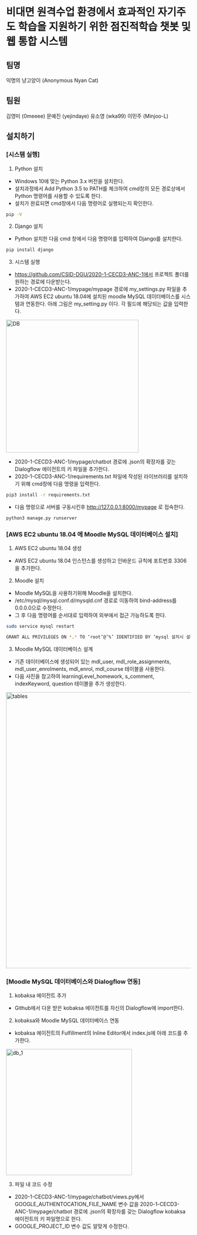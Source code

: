 # 비대면 원격수업 환경에서 효과적인 자기주도 학습을 지원하기 위한 점진적학습 챗봇 및 웹 통합 시스템

## 팀명
익명의 냥고양이 (Anonymous Nyan Cat)
## 팀원
김영미 (0meeee)
문예진 (yejindaye)
유소영 (wka99)
이민주 (Minjoo-L)

## 설치하기
### [시스템 실행]
1. Python 설치
- Windows 10에 맞는 Python 3.x 버전을 설치한다. 
- 설치과정에서 Add Python 3.5 to PATH를 체크하여 cmd창의 모든 경로상에서 Python 명령어를 사용할 수 있도록 한다. 
- 설치가 완료되면 cmd창에서 다음 명령어로 실행되는지 확인한다.
```sh
pip -V
```

2. Django 설치
- Python 설치한 다음 cmd 창에서 다음 명령어를 입력하여 Django를 설치한다. 
```sh
pip install django
```

3. 시스템 실행
- https://github.com/CSID-DGU/2020-1-CECD3-ANC-1에서 프로젝트 폴더를 원하는 경로에 다운받는다.
- 2020-1-CECD3-ANC-1/mypage/mypage 경로에 my_settings.py 파일을 추가하여 AWS EC2 ubuntu 18.04에 설치된 moodle MySQL 데이터베이스를 시스템과 연동한다. 아래 그림은 my_setting.py 이다. 각 필드에 해당되는 값을 입력한다.
<img width="361" alt="DB" src="https://user-images.githubusercontent.com/45723998/102689223-b9a67980-423f-11eb-9caa-eb4de3a3ade7.png">

- 2020-1-CECD3-ANC-1/mypage/chatbot 경로에 .json의 확장자를 갖는 Dialogflow 에이전트의 키 파일을 추가한다.
- 2020-1-CECD3-ANC-1/requirements.txt 파일에 작성된 라이브러리를 설치하기 위해 cmd창에 다음 명령을 입력한다.

```sh
pip3 install -r requirements.txt
```
- 다음 명령으로 서버를 구동시킨후 http://127.0.0.1:8000/mypage 로 접속한다.

```sh
python3 manage.py runserver
```

### [AWS EC2 ubuntu 18.04 에 Moodle MySQL 데이터베이스 설치]
1. AWS EC2 ubuntu 18.04 생성
- AWS EC2 ubuntu 18.04 인스턴스를 생성하고 인바운드 규칙에 포트번호 3306을 추가한다.

2. Moodle 설치
- Moodle MySQL을 사용하기위해 Moodle을 설치한다.
- /etc/mysql/mysql.conf.d/mysqld.cnf 경로로 이동하여 bind-address를 0.0.0.0으로 수정한다. 
- 그 후 다음 명령어를 순서대로 입력하여 외부에서 접근 가능하도록 한다.
```sh
sudo service mysql restart
```
```sh
GRANT ALL PRIVILEGES ON *.* TO ‘root’@’%’ IDENTIFIED BY ‘mysql 설치시 설정한 비밀번호';
```

3. Moodle MySQL 데이터베이스 설계
- 기존 데이터베이스에 생성되어 있는 mdl_user, mdl_role_assignments, mdl_user_enrolments, mdl_enrol, mdl_course 테이블을 사용한다.
- 다음 사진을 참고하여 learningLevel_homework, s_comment, indexKeyword, question 테이블을 추가 생성한다.
<img width="750" alt="tables" src="https://user-images.githubusercontent.com/45723998/102689293-49e4be80-4240-11eb-8000-7398965b2517.png">

### [Moodle MySQL 데이터베이스와 Dialogflow 연동]
1. kobaksa 에이전트 추가
- Github에서 다운 받은 kobaksa 에이전트를 자신의 Dialogflow에 import한다. 

2. kobaksa와 Moodle MySQL 데이터베이스 연동
- kobaksa 에이전트의 Fulfillment의 Inline Editor에서 index.js에 아래 코드를 추가한다.
<img width="343" alt="db_1" src="https://user-images.githubusercontent.com/45723998/102689278-33d6fe00-4240-11eb-9052-ff9cd59c0467.png">

3. 파일 내 코드 수정
- 2020-1-CECD3-ANC-1/mypage/chatbot/views.py에서 GOOGLE_AUTHENTOCATION_FILE_NAME 변수 값을 2020-1-CECD3-ANC-1/mypage/chatbot 경로에 .json의 확장자를 갖는 Dialogflow kobaksa 에이전트의 키 파일명으로 한다.
- GOOGLE_PROJECT_ID 변수 값도 알맞게 수정한다.
